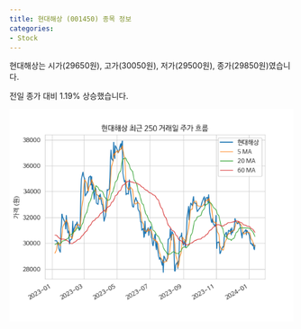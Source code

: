 ```yaml
---
title: 현대해상 (001450) 종목 정보
categories:
- Stock
---
```


현대해상는 시가(29650원), 고가(30050원), 저가(29500원), 종가(29850원)였습니다.

전일 종가 대비 1.19% 상승했습니다.

<!-- more -->

![001450](/assets/stock_images/001450.png)